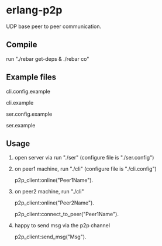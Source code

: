 erlang-p2p
==========

UDP base peer to peer communication.

## Compile

   run "./rebar get-deps & ./rebar co"

## Example files

   cli.config.example

   cli.example

   ser.config.example

   ser.example

## Usage

   1) open server via run "./ser" (configure file is "./ser.config")

   2) on peer1 machine, run "./cli" (configure file is "./cli.config")

      p2p_client:online("Peer1Name").
      
   3) on peer2 machine, run "./cli"

      p2p_client:online("Peer2Name").

      p2p_client:connect_to_peer("Peer1Name").

   4) happy to send msg via the p2p channel

      p2p_client:send_msg("Msg").
